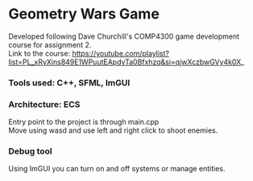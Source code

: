 # Geometry Wars Game
Developed following Dave Churchill's COMP4300 game development course for assignment 2. \
Link to the course: https://youtube.com/playlist?list=PL_xRyXins849E1WPuutEApdyTa0Bfxhzq&si=qjwXczbwGVy4k0X_
### Tools used: C++, SFML, ImGUI
### Architecture: ECS
Entry point to the project is through main.cpp \
Move using wasd and use left and right click to shoot enemies.

### Debug tool
Using ImGUI you can turn on and off systems or manage entities.